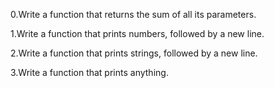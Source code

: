 0.Write a function that returns the sum of all its parameters.

1.Write a function that prints numbers, followed by a new line.

2.Write a function that prints strings, followed by a new line.

3.Write a function that prints anything.


